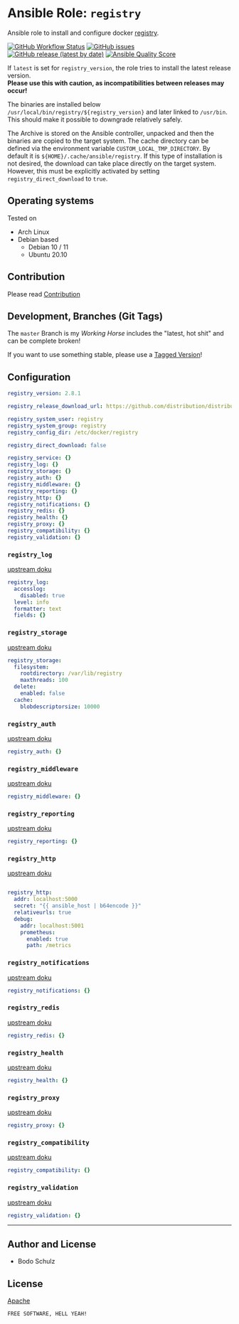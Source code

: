 
# Ansible Role:  `registry` 

Ansible role to install and configure docker [registry](https://github.com/distribution/distribution).

[![GitHub Workflow Status](https://img.shields.io/github/actions/workflow/status/bodsch/ansible-registry/main.yml?branch=main)][ci]
[![GitHub issues](https://img.shields.io/github/issues/bodsch/ansible-registry)][issues]
[![GitHub release (latest by date)](https://img.shields.io/github/v/release/bodsch/ansible-registry)][releases]
[![Ansible Quality Score](https://img.shields.io/ansible/quality/50067?label=role%20quality)][quality]

[ci]: https://github.com/bodsch/ansible-registry/actions
[issues]: https://github.com/bodsch/ansible-registry/issues?q=is%3Aopen+is%3Aissue
[releases]: https://github.com/bodsch/ansible-registry/releases
[quality]: https://galaxy.ansible.com/bodsch/registry

If `latest` is set for `registry_version`, the role tries to install the latest release version.  
**Please use this with caution, as incompatibilities between releases may occur!**

The binaries are installed below `/usr/local/bin/registry/${registry_version}` and later linked to `/usr/bin`. 
This should make it possible to downgrade relatively safely.

The Archive is stored on the Ansible controller, unpacked and then the binaries are copied to the target system.
The cache directory can be defined via the environment variable `CUSTOM_LOCAL_TMP_DIRECTORY`. 
By default it is `${HOME}/.cache/ansible/registry`.
If this type of installation is not desired, the download can take place directly on the target system. 
However, this must be explicitly activated by setting `registry_direct_download` to `true`.


## Operating systems

Tested on

* Arch Linux
* Debian based
    - Debian 10 / 11
    - Ubuntu 20.10


## Contribution

Please read [Contribution](CONTRIBUTING.md)

## Development,  Branches (Git Tags)

The `master` Branch is my *Working Horse* includes the "latest, hot shit" and can be complete broken!

If you want to use something stable, please use a [Tagged Version](https://github.com/bodsch/ansible-registry/tags)!

## Configuration

```yaml
registry_version: 2.8.1

registry_release_download_url: https://github.com/distribution/distribution/releases

registry_system_user: registry
registry_system_group: registry
registry_config_dir: /etc/docker/registry

registry_direct_download: false

registry_service: {}
registry_log: {}
registry_storage: {}
registry_auth: {}
registry_middleware: {}
registry_reporting: {}
registry_http: {}
registry_notifications: {}
registry_redis: {}
registry_health: {}
registry_proxy: {}
registry_compatibility: {}
registry_validation: {}
```

### `registry_log`

[upstream doku](https://github.com/distribution/distribution/blob/main/docs/configuration.md#log)

```yaml
registry_log:
  accesslog:
    disabled: true
  level: info
  formatter: text
  fields: {}
```

### `registry_storage`

[upstream doku](https://github.com/distribution/distribution/blob/main/docs/configuration.md#storage)
```yaml
registry_storage:
  filesystem:
    rootdirectory: /var/lib/registry
    maxthreads: 100
  delete:
    enabled: false
  cache:
    blobdescriptorsize: 10000

```

### `registry_auth`

[upstream doku](https://github.com/distribution/distribution/blob/main/docs/configuration.md#auth)
```yaml
registry_auth: {}
```

### `registry_middleware`

[upstream doku](https://github.com/distribution/distribution/blob/main/docs/configuration.md#middleware)
```yaml
registry_middleware: {}
```

### `registry_reporting`

[upstream doku](https://github.com/distribution/distribution/blob/main/docs/configuration.md#reporting)
```yaml
registry_reporting: {}
```

### `registry_http`

[upstream doku](https://github.com/distribution/distribution/blob/main/docs/configuration.md#http)
```yaml

registry_http:
  addr: localhost:5000
  secret: "{{ ansible_host | b64encode }}"
  relativeurls: true
  debug:
    addr: localhost:5001
    prometheus:
      enabled: true
      path: /metrics
```

### `registry_notifications`

[upstream doku](https://github.com/distribution/distribution/blob/main/docs/configuration.md#notifications)
```yaml
registry_notifications: {}
```

### `registry_redis`

[upstream doku](https://github.com/distribution/distribution/blob/main/docs/configuration.md#redis)
```yaml
registry_redis: {}
```

### `registry_health`

[upstream doku](https://github.com/distribution/distribution/blob/main/docs/configuration.md#health)
```yaml
registry_health: {}
```

### `registry_proxy`

[upstream doku](https://github.com/distribution/distribution/blob/main/docs/configuration.md#proxy)

```yaml
registry_proxy: {}
```

### `registry_compatibility`

[upstream doku](https://github.com/distribution/distribution/blob/main/docs/configuration.md#compatibility)
```yaml
registry_compatibility: {}
```

### `registry_validation`

[upstream doku](https://github.com/distribution/distribution/blob/main/docs/configuration.md#validation)
```yaml
registry_validation: {}
```


---

## Author and License

- Bodo Schulz

## License

[Apache](LICENSE)

`FREE SOFTWARE, HELL YEAH!`
